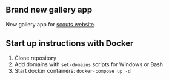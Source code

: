 ## Brand new gallery app

New gallery app for [scouts website](https://112pramen.org).

## Start up instructions with Docker

1. Clone repository
2. Add domains with `set-domains` scripts for Windows or Bash
3. Start docker containers: `docker-compose up -d`